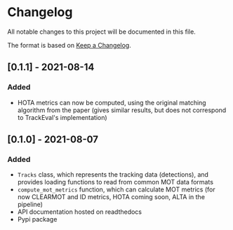 # Changelog

All notable changes to this project will be documented in this file.

The format is based on [Keep a Changelog](https://keepachangelog.com/en/1.0.0/).

## [0.1.1] - 2021-08-14

### Added

* HOTA metrics can now be computed, using the original matching algorithm from the paper (gives similar results, but does not correspond to TrackEval's implementation)

## [0.1.0] - 2021-08-07

### Added

* `Tracks` class, which represents the tracking data (detections), and provides loading functions to read from common MOT data formats
* `compute_mot_metrics` function, which can calculate MOT metrics (for now CLEARMOT and ID metrics, HOTA coming soon, ALTA in the pipeline)
* API documentation hosted on readthedocs
* Pypi package
